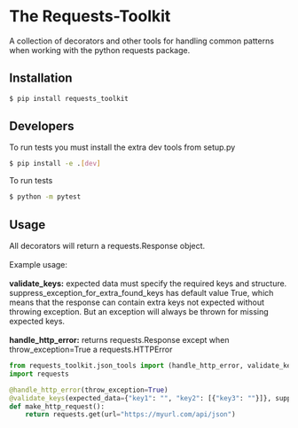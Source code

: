 <h1>The Requests-Toolkit</h1>
<p>A collection of decorators and other tools for handling
common patterns when working with the python requests package.
</p>

## Installation
```bash
$ pip install requests_toolkit
```

## Developers
To run tests you must install the extra dev tools
from setup.py
```bash
$ pip install -e .[dev]
```

To run tests
```bash
$ python -m pytest
```

## Usage
All decorators will return a requests.Response object.</br></br>
Example usage:</br></br>
<b>validate_keys:</b> expected data must specify the required keys and structure.
    suppress_exception_for_extra_found_keys has default value True, which means that
    the response can contain extra keys not expected without throwing exception.
    But an exception will always be thrown for missing expected keys.</br></br>
<b>handle_http_error:</b> returns requests.Response except when throw_exception=True a requests.HTTPError
```python
from requests_toolkit.json_tools import (handle_http_error, validate_keys)
import requests

@handle_http_error(throw_exception=True)
@validate_keys(expected_data={"key1": "", "key2": [{"key3": ""}]}, suppress_exception_for_extra_found_keys=False)
def make_http_request():
    return requests.get(url="https://myurl.com/api/json")
```
